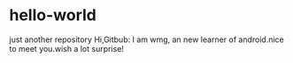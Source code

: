 # hello-world
just another repository
Hi,Gitbub:
I am wmg, an new learner of android.nice to meet you.wish a lot surprise!
